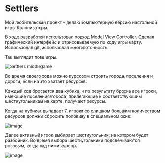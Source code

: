 # Settlers

Мой любительский проект - делаю компьютерную версию настольной игры Колонизаторы. 

В ходе разработки использовал подход Model View Controller. 
Сделал графический интерфейс и отрисовываемую по ходу игры карту. 
Использовал git, использовал многопоточность.

Так выглядит поле игры. 

![Settlers middlegame](https://user-images.githubusercontent.com/56831898/191044980-feb18537-ab89-4205-ae07-a6e9397a7c39.png)

Во время своего хода можно курсором строить города, поселения и дороги, если на это хватает ресурсов. 

Каждый ход бросается два кубика, и по результату броска все игроки, имеющие поселения/города, прилегающие к соответствующим шестиугольникам на карте, получают ресурсы. 

Когда на кубиках выпадает 7, игроки со слишком большим количеством ресурсов должны сбросить половину в специальном окне:

![image](https://user-images.githubusercontent.com/56831898/191047584-0455e103-1384-4427-8ce2-f80535328dac.png)

Далее активный игрок выбирает шестиугольник, на котором будет разбойник. Во время выбора шестиугольники подсвечиваются розовым, когда над ними курсор.

![image](https://user-images.githubusercontent.com/56831898/191048814-35e79ff0-e585-4f9a-a6a5-8c78fbbba38e.png)
